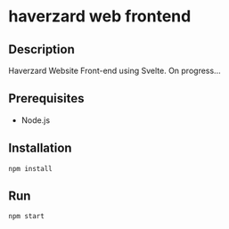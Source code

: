 # haverzard web frontend
## Description
Haverzard Website Front-end using Svelte. On progress...

## Prerequisites
- Node.js

## Installation
```npm install```

## Run
```npm start```